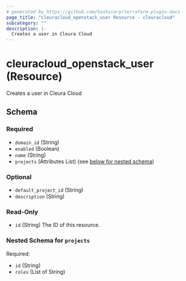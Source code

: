 ```yaml
---
# generated by https://github.com/hashicorp/terraform-plugin-docs
page_title: "cleuracloud_openstack_user Resource - cleuracloud"
subcategory: ""
description: |-
  Creates a user in Cleura Cloud
---
```


# cleuracloud_openstack_user (Resource)

Creates a user in Cleura Cloud



<!-- schema generated by tfplugindocs -->
## Schema

### Required

- `domain_id` (String)
- `enabled` (Boolean)
- `name` (String)
- `projects` (Attributes List) (see [below for nested schema](#nestedatt--projects))

### Optional

- `default_project_id` (String)
- `description` (String)

### Read-Only

- `id` (String) The ID of this resource.

<a id="nestedatt--projects"></a>
### Nested Schema for `projects`

Required:

- `id` (String)
- `roles` (List of String)
